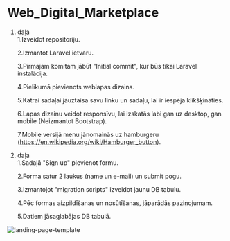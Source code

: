 # Web_Digital_Marketplace
1. daļa  
   1.Izveidot repositoriju.
   
   2.Izmantot Laravel ietvaru.
   
   3.Pirmajam komitam jābūt "Initial commit", kur būs tikai Laravel instalācija.
   
   4.Pielikumā pievienots weblapas dizains.
   
   5.Katrai sadaļai jāuztaisa savu linku un sadaļu, lai ir iespēja klikšķināties.
   
   6.Lapas dizainu veidot responsīvu, lai izskatās labi gan uz desktop, gan mobile (Neizmantot Bootstrap).
   
   7.Mobile versijā menu jānomainās uz hamburgeru (https://en.wikipedia.org/wiki/Hamburger_button).
   
2. daļa   
    1.Sadaļā "Sign up" pievienot formu.
   
    2.Forma satur 2 laukus (name un e-mail) un submit pogu.
    
    3.Izmantojot "migration scripts" izveidot jaunu DB tabulu.
   
    4.Pēc formas aizpildīšanas un nosūtīšanas, jāparādās paziņojumam.
   
    5.Datiem jāsaglabājas DB tabulā.


![landing-page-template](https://user-images.githubusercontent.com/90256392/157675399-06a444cc-d76f-4fcd-9b42-e8b83971ca2b.jpg)
